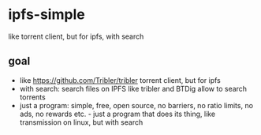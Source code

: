 # ipfs-simple
like torrent client, but for ipfs, with search

## goal

- like https://github.com/Tribler/tribler torrent client, but for ipfs
- with search: search files on IPFS like tribler and BTDig allow to search torrents
- just a program: simple, free, open source, no barriers, no ratio limits, no ads, no rewards etc. - just a program that does its thing, like transmission on linux, but with search
